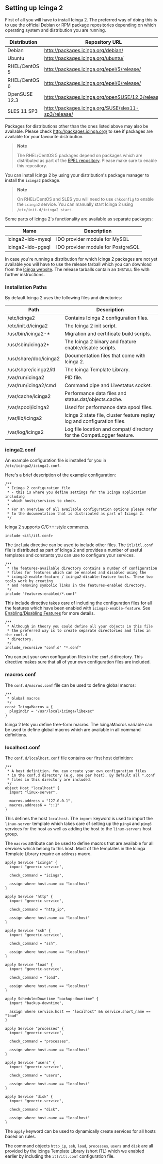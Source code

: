 ## <a id="setting-up-icinga2"></a> Setting up Icinga 2

First of all you will have to install Icinga 2. The preferred way of doing this
is to use the official Debian or RPM package repositories depending on which
operating system and distribution you are running.

  Distribution            | Repository URL
  ------------------------|---------------------------
  Debian                  | http://packages.icinga.org/debian/
  Ubuntu                  | http://packages.icinga.org/ubuntu/
  RHEL/CentOS 5           | http://packages.icinga.org/epel/5/release/
  RHEL/CentOS 6           | http://packages.icinga.org/epel/6/release/
  OpenSUSE 12.3           | http://packages.icinga.org/openSUSE/12.3/release/
  SLES 11 SP3             | http://packages.icinga.org/SUSE/sles11-sp3/release/

Packages for distributions other than the ones listed above may also be
available. Please check http://packages.icinga.org/ to see if packages
are available for your favourite distribution.

> **Note**
>
> The RHEL/CentOS 5 packages depend on packages which are distributed as part of
> the [EPEL repository](http://fedoraproject.org/wiki/EPEL). Please make sure to
> enable this repository.

You can install Icinga 2 by using your distribution's package manager
to install the `icinga2` package.

> **Note**
>
> On RHEL/CentOS and SLES you will need to use `chkconfig` to enable the
> `icinga2` service. You can manually start Icinga 2 using `/etc/init.d/icinga2 start`.

Some parts of Icinga 2's functionality are available as separate packages:

  Name                    | Description
  ------------------------|--------------------------------
  icinga2-ido-mysql       | IDO provider module for MySQL
  icinga2-ido-pgsql       | IDO provider module for PostgreSQL

In case you're running a distribution for which Icinga 2 packages are
not yet available you will have to use the release tarball which you
can download from the [Icinga website](https://www.icinga.org/). The
release tarballs contain an `INSTALL` file with further instructions.

### <a id="installation-paths"></a> Installation Paths

By default Icinga 2 uses the following files and directories:

  Path                                | Description
  ------------------------------------|------------------------------------
  /etc/icinga2                        | Contains Icinga 2 configuration files.
  /etc/init.d/icinga2                 | The Icinga 2 init script.
  /usr/bin/icinga2-*                  | Migration and certificate build scripts.
  /usr/sbin/icinga2*                  | The Icinga 2 binary and feature enable/disable scripts.
  /usr/share/doc/icinga2              | Documentation files that come with Icinga 2.
  /usr/share/icinga2/itl              | The Icinga Template Library.
  /var/run/icinga2                    | PID file.
  /var/run/icinga2/cmd                | Command pipe and Livestatus socket.
  /var/cache/icinga2                  | Performance data files and status.dat/objects.cache.
  /var/spool/icinga2                  | Used for performance data spool files.
  /var/lib/icinga2                    | Icinga 2 state file, cluster feature replay log and configuration files.
  /var/log/icinga2                    | Log file location and compat/ directory for the CompatLogger feature.

### <a id="icinga2-conf"></a> icinga2.conf

An example configuration file is installed for you in `/etc/icinga2/icinga2.conf`.

Here's a brief description of the example configuration:

    /**
     * Icinga 2 configuration file
     * - this is where you define settings for the Icinga application including
     * which hosts/services to check.
     *
     * For an overview of all available configuration options please refer
     * to the documentation that is distributed as part of Icinga 2.
     */

Icinga 2 supports [C/C++-style comments](#comments).

    include <itl/itl.conf>

The `include` directive can be used to include other files. The `itl/itl.conf`
file is distributed as part of Icinga 2 and provides a number of useful templates
and constants you can use to configure your services.

    /**
     * The features-available directory contains a number of configuration
     * files for features which can be enabled and disabled using the
     * icinga2-enable-feature / icinga2-disable-feature tools. These two tools work by creating
     * and removing symbolic links in the features-enabled directory.
     */
    include "features-enabled/*.conf"

This include directive takes care of including the configuration files for all
the features which have been enabled with `icinga2-enable-feature`. See
[Enabling/Disabling Features](#features) for more details.

    /**
     * Although in theory you could define all your objects in this file
     * the preferred way is to create separate directories and files in the conf.d
     * directory.
     */
    include_recursive "conf.d" "*.conf"

You can put your own configuration files in the `conf.d` directory. This
directive makes sure that all of your own configuration files are included.

### <a id="macros-conf"></a> macros.conf

The `conf.d/macros.conf` file can be used to define global macros:

    /**
     * Global macros
     */
    const IcingaMacros = {
      plugindir = "/usr/local/icinga/libexec"
    }

Icinga 2 lets you define free-form macros. The IcingaMacros variable can be used
to define global macros which are available in all command definitions.

### <a id="localhost-conf"></a> localhost.conf

The `conf.d/localhost.conf` file contains our first host definition:

    /**
     * A host definition. You can create your own configuration files
     * in the conf.d directory (e.g. one per host). By default all *.conf
     * files in this directory are included.
     */
    object Host "localhost" {
      import "linux-server",

      macros.address = "127.0.0.1",
      macros.address6 = "::1"
    }

This defines the host `localhost`. The `import` keyword is used to import
the `linux-server` template which takes care of setting up the `ping4` and
`ping6` services for the host as well as adding the host to the `linux-servers`
host group. 

The `macros` attribute can be used to define macros that are available for all
services which belong to this host. Most of the templates in the Icinga Template
Library require an `address` macro.

    apply Service "icinga" {
      import "generic-service",

      check_command = "icinga",

      assign where host.name == "localhost"
    }

    apply Service "http" {
      import "generic-service",

      check_command = "http_ip",

      assign where host.name == "localhost"
    }

    apply Service "ssh" {
      import "generic-service",

      check_command = "ssh",

      assign where host.name == "localhost"
    }

    apply Service "load" {
      import "generic-service",

      check_command = "load",

      assign where host.name == "localhost"
    }

    apply ScheduledDowntime "backup-downtime" {
      import "backup-downtime",

      assign where service.host == "localhost" && service.short_name == "load"
    }

    apply Service "processes" {
      import "generic-service",

      check_command = "processes",

      assign where host.name == "localhost"
    }

    apply Service "users" {
      import "generic-service",

      check_command = "users",

      assign where host.name == "localhost"
    }

    apply Service "disk" {
      import "generic-service",

      check_command = "disk",

      assign where host.name == "localhost"
    }

The `apply` keyword can be used to dynamically create services for all hosts based
on rules.

The command objects `http_ip`, `ssh`, `load`, `processes`, `users`
and `disk` are all provided by the Icinga Template Library (short ITL) which
we enabled earlier by including the `itl/itl.conf` configuration file.
